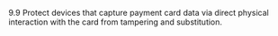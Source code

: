 9.9 Protect devices that capture payment card data via direct physical interaction with the card from tampering and substitution.